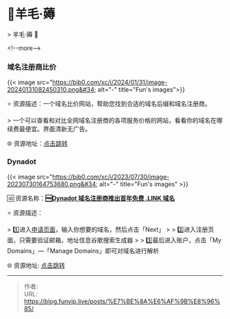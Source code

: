 # 🐏羊毛·薅


&gt; 羊毛·薅 🌟

&lt;!--more--&gt;

### 域名注册商比价

{{&lt; image src=&#34;https://bib0.com/xc/i/2024/01/31/image-20240131082450310.png&#34; alt=&#34;-&#34; title=&#34;Fun&#39;s images&#34;&gt;}}  

⭐️  资源描述：一个域名比价网站，帮助您找到合适的域名后缀和域名注册商。

&gt; 一个可以查看和对比全网域名注册商的各项服务价格的网站，看看你的域名在哪续费最便宜。界面清新无广告。

🌐 资源地址：[点击跳转](https://www.nazhumi.com/)

### Dynadot

{{&lt; image src=&#34;https://bib0.com/xc/i/2023/07/30/image-20230730164753680.png&#34; alt=&#34;-&#34;  title=&#34;Fun&#39;s images&#34; &gt;}}    

🆔  资源名称：[**🆓Dynadot 域名注册商推出首年免费 .LINK 域名**](https://www.dynadot.com/register-your-free-link-domain)

⭐️  资源描述：

&gt; 1️⃣进入[申请页面](https://www.dynadot.com/register-your-free-link-domain)，输入你想要的域名，然后点击「Next」
&gt;
&gt; 2️⃣进入注册页面，只需要验证邮箱，地址信息谷歌搜索生成器
&gt;
&gt; 3️⃣最后进入账户，点击「My Domains」—「Manage Domains」即可对域名进行解析

🌐 资源地址: [点击跳转](https://www.dynadot.com/register-your-free-link-domain) 


---

> 作者:   
> URL: https://blog.funvip.live/posts/%E7%BE%8A%E6%AF%9B%E8%96%85/  

